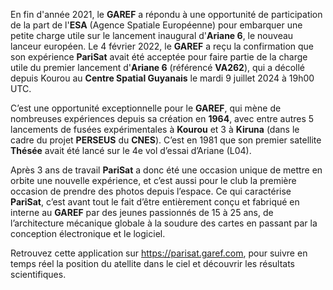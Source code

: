 En fin d'année 2021, le **GAREF** a répondu à une opportunité de participation de la part de l'**ESA** (Agence Spatiale Européenne) pour embarquer une petite charge utile sur le lancement inaugural d'**Ariane 6**, le nouveau lanceur européen. Le 4 février 2022, le **GAREF** a reçu la confirmation que son expérience **PariSat** avait été acceptée pour faire partie de la charge utile du premier lancement d'**Ariane 6** (référencé **VA262**), qui a décollé depuis Kourou au **Centre Spatial Guyanais** le mardi 9 juillet 2024 à 19h00 UTC.

C’est une opportunité exceptionnelle pour le **GAREF**, qui mène de nombreuses expériences depuis sa création en **1964**, avec entre autres 5 lancements de fusées expérimentales à **Kourou** et 3 à **Kiruna** (dans le cadre du projet **PERSEUS** du **CNES**). C’est en 1981 que son premier satellite **Thésée** avait été lancé sur le 4e vol d’essai d’Ariane (L04).

Après 3 ans de travail **PariSat** a donc été une occasion unique de mettre en orbite une nouvelle expérience, et c’est aussi pour le club la première occasion de prendre des photos depuis l’espace. Ce qui caractérise **PariSat**, c’est avant tout le fait d’être entièrement conçu et fabriqué en interne au **GAREF** par des jeunes passionnés de 15 à 25 ans, de l’architecture mécanique globale à la soudure des cartes en passant par la conception électronique et le logiciel.

Retrouvez cette application sur https://parisat.garef.com, pour suivre en temps réel la position du atellite dans le ciel et découvrir les résultats scientifiques.
